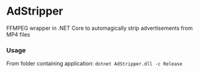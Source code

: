 # AdStripper
FFMPEG wrapper in .NET Core to automagically strip advertisements from MP4 files

### Usage
From folder containing application:
`dotnet AdStripper.dll -c Release`